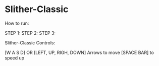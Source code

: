 # Slither-Classic

How to run:

STEP 1: 
STEP 2:
STEP 3:


Slither-Classic Controls: 

[W A S D] OR [LEFT, UP, RIGH, DOWN] Arrows to move 
[SPACE BAR] to speed up
